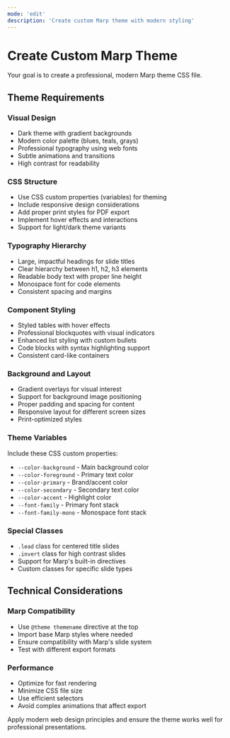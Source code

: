 ```yaml
---
mode: 'edit'
description: 'Create custom Marp theme with modern styling'
---
```


# Create Custom Marp Theme

Your goal is to create a professional, modern Marp theme CSS file.

## Theme Requirements

### Visual Design
- Dark theme with gradient backgrounds
- Modern color palette (blues, teals, grays)
- Professional typography using web fonts
- Subtle animations and transitions
- High contrast for readability

### CSS Structure
- Use CSS custom properties (variables) for theming
- Include responsive design considerations
- Add proper print styles for PDF export
- Implement hover effects and interactions
- Support for light/dark theme variants

### Typography Hierarchy
- Large, impactful headings for slide titles
- Clear hierarchy between h1, h2, h3 elements
- Readable body text with proper line height
- Monospace font for code elements
- Consistent spacing and margins

### Component Styling
- Styled tables with hover effects
- Professional blockquotes with visual indicators
- Enhanced list styling with custom bullets
- Code blocks with syntax highlighting support
- Consistent card-like containers

### Background and Layout
- Gradient overlays for visual interest
- Support for background image positioning
- Proper padding and spacing for content
- Responsive layout for different screen sizes
- Print-optimized styles

### Theme Variables
Include these CSS custom properties:
- `--color-background` - Main background color
- `--color-foreground` - Primary text color
- `--color-primary` - Brand/accent color
- `--color-secondary` - Secondary text color
- `--color-accent` - Highlight color
- `--font-family` - Primary font stack
- `--font-family-mono` - Monospace font stack

### Special Classes
- `.lead` class for centered title slides
- `.invert` class for high contrast slides
- Support for Marp's built-in directives
- Custom classes for specific slide types

## Technical Considerations

### Marp Compatibility
- Use `@theme themename` directive at the top
- Import base Marp styles where needed
- Ensure compatibility with Marp's slide system
- Test with different export formats

### Performance
- Optimize for fast rendering
- Minimize CSS file size
- Use efficient selectors
- Avoid complex animations that affect export

Apply modern web design principles and ensure the theme works well for professional presentations.
